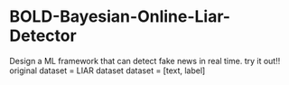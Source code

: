 # BOLD-Bayesian-Online-Liar-Detector
Design a ML framework that can detect fake news in real time. try it out!!
original dataset = LIAR dataset
dataset = [text, label]
